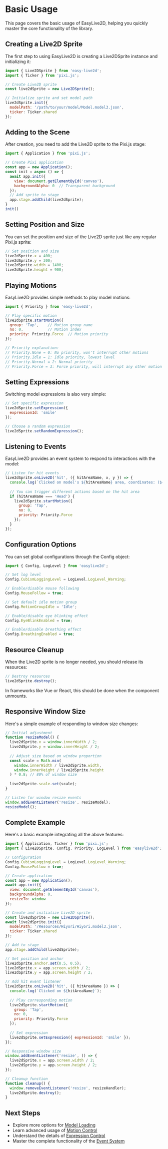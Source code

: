 # Basic Usage

This page covers the basic usage of EasyLive2D, helping you quickly master the core functionality of the library.

## Creating a Live2D Sprite

The first step to using EasyLive2D is creating a Live2DSprite instance and initializing it:

```js
import { Live2DSprite } from 'easy-live2d';
import { Ticker } from 'pixi.js';

// Create Live2D sprite
const live2dSprite = new Live2DSprite();

// Initialize sprite and set model path
live2dSprite.init({
  modelPath: '/path/to/your/model/Model.model3.json',
  ticker: Ticker.shared
});
```

## Adding to the Scene

After creation, you need to add the Live2D sprite to the Pixi.js stage:

```js
import { Application } from 'pixi.js';

// Create Pixi application
const app = new Application();
const init = async () => {
  await app.init({
    view: document.getElementById('canvas'),
    backgroundAlpha: 0  // Transparent background
  });
  // Add sprite to stage
  app.stage.addChild(live2dSprite);
}
init()
```

## Setting Position and Size

You can set the position and size of the Live2D sprite just like any regular Pixi.js sprite:

```js
// Set position and size
live2dSprite.x = 400;
live2dSprite.y = 300;
live2dSprite.width = 1400;
live2dSprite.height = 900;
```

## Playing Motions

EasyLive2D provides simple methods to play model motions:

```js
import { Priority } from 'easy-live2d';

// Play specific motion
live2dSprite.startMotion({
  group: 'Tap',    // Motion group name
  no: 0,           // Motion index
  priority: Priority.Force  // Motion priority
});

// Priority explanation:
// Priority.None = 0: No priority, won't interrupt other motions
// Priority.Idle = 1: Idle priority, lowest level
// Priority.Normal = 2: Normal priority
// Priority.Force = 3: Force priority, will interrupt any other motion
```

## Setting Expressions

Switching model expressions is also very simple:

```js
// Set specific expression
live2dSprite.setExpression({ 
  expressionId: 'smile' 
});

// Choose a random expression
live2dSprite.setRandomExpression();
```

## Listening to Events

EasyLive2D provides an event system to respond to interactions with the model:

```js
// Listen for hit events
live2dSprite.onLive2D('hit', ({ hitAreaName, x, y }) => {
  console.log(`Clicked on model's ${hitAreaName} area, coordinates: (${x}, ${y})`);
  
  // You can trigger different actions based on the hit area
  if (hitAreaName === 'Head') {
    live2dSprite.startMotion({
      group: 'Tap',
      no: 0,
      priority: Priority.Force
    });
  }
});
```

## Configuration Options

You can set global configurations through the Config object:

```js
import { Config, LogLevel } from 'easylive2d';

// Set log level
Config.CubismLoggingLevel = LogLevel.LogLevel_Warning;

// Enable/disable mouse following
Config.MouseFollow = true;

// Set default idle motion group
Config.MotionGroupIdle = 'Idle';

// Enable/disable eye blinking effect
Config.EyeBlinkEnabled = true;

// Enable/disable breathing effect
Config.BreathingEnabled = true;
```

## Resource Cleanup

When the Live2D sprite is no longer needed, you should release its resources:

```js
// Destroy resources
live2dSprite.destroy();
```

In frameworks like Vue or React, this should be done when the component unmounts.

## Responsive Window Size

Here's a simple example of responding to window size changes:

```js
// Initial adjustment
function resizeModel() {
  live2dSprite.x = window.innerWidth / 2;
  live2dSprite.y = window.innerHeight / 2;
  
  // Adjust size based on window proportion
  const scale = Math.min(
    window.innerWidth / live2dSprite.width,
    window.innerHeight / live2dSprite.height
  ) * 0.8; // 80% of window size
  
  live2dSprite.scale.set(scale);
}

// Listen for window resize events
window.addEventListener('resize', resizeModel);
resizeModel();
```

## Complete Example

Here's a basic example integrating all the above features:

```js
import { Application, Ticker } from 'pixi.js';
import { Live2DSprite, Config, Priority, LogLevel } from 'easylive2d';

// Configuration
Config.CubismLoggingLevel = LogLevel.LogLevel_Warning;
Config.MouseFollow = true;

// Create application
const app = new Application();
await app.init({
  view: document.getElementById('canvas'),
  backgroundAlpha: 0,
  resizeTo: window
});

// Create and initialize Live2D sprite
const live2dSprite = new Live2DSprite();
await live2dSprite.init({
  modelPath: '/Resources/Hiyori/Hiyori.model3.json',
  ticker: Ticker.shared
});

// Add to stage
app.stage.addChild(live2dSprite);

// Set position and anchor
live2dSprite.anchor.set(0.5, 0.5);
live2dSprite.x = app.screen.width / 2;
live2dSprite.y = app.screen.height / 2;

// Add hit event listener
live2dSprite.onLive2D('hit', ({ hitAreaName }) => {
  console.log(`Clicked on ${hitAreaName}`);
  
  // Play corresponding motion
  live2dSprite.startMotion({
    group: 'Tap',
    no: 0,
    priority: Priority.Force
  });
  
  // Set expression
  live2dSprite.setExpression({ expressionId: 'smile' });
});

// Responsive window size
window.addEventListener('resize', () => {
  live2dSprite.x = app.screen.width / 2;
  live2dSprite.y = app.screen.height / 2;
});

// Cleanup function
function cleanup() {
  window.removeEventListener('resize', resizeHandler);
  live2dSprite.destroy();
}
```

## Next Steps

- Explore more options for [Model Loading](/en/guide/model-loading)
- Learn advanced usage of [Motion Control](/en/guide/motion-control)
- Understand the details of [Expression Control](/en/guide/expression-control)
- Master the complete functionality of the [Event System](/en/guide/events)
